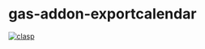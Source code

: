 # gas-addon-exportcalendar

[![clasp](https://img.shields.io/badge/built%20with-clasp-4285f4.svg)](https://github.com/google/clasp)
